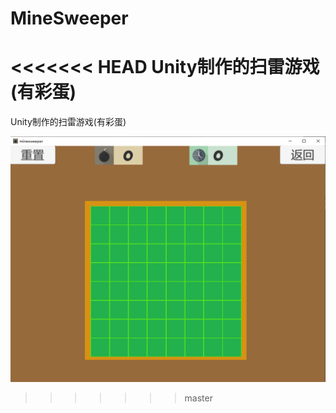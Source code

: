 # MineSweeper
<<<<<<< HEAD
Unity制作的扫雷游戏(有彩蛋)
=======

Unity制作的扫雷游戏(有彩蛋)

![minesweeper](./README.assets/minesweeper.png)
>>>>>>> master
